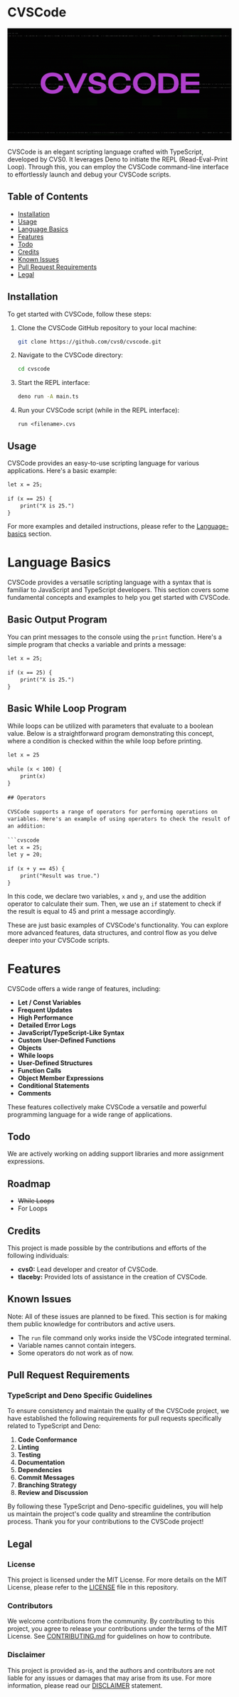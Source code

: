 # CVSCode

![Banner](images/banner.png)

CVSCode is an elegant scripting language crafted with TypeScript, developed by CVS0. It leverages Deno to initiate the REPL (Read-Eval-Print Loop). Through this, you can employ the CVSCode command-line interface to effortlessly launch and debug your CVSCode scripts.

## Table of Contents
- [Installation](#installation)
- [Usage](#usage)
- [Language Basics](#language-basics)
- [Features](#features)
- [Todo](#todo)
- [Credits](#credits)
- [Known Issues](#known-issues)
- [Pull Request Requirements](#pull-request-requirements)
- [Legal](#legal)

## Installation

To get started with CVSCode, follow these steps:

1. Clone the CVSCode GitHub repository to your local machine:

    ```bash
    git clone https://github.com/cvs0/cvscode.git
    ```

2. Navigate to the CVSCode directory:

    ```bash
    cd cvscode
    ```

3. Start the REPL interface:

    ```bash
    deno run -A main.ts
    ```

4. Run your CVSCode script (while in the REPL interface):

    ```shell
    run <filename>.cvs
    ```

## Usage

CVSCode provides an easy-to-use scripting language for various applications. Here's a basic example:

```cvscode
let x = 25;

if (x == 25) {
    print("X is 25.")
}
```

For more examples and detailed instructions, please refer to the [Language-basics](#language-basics) section.

# Language Basics

CVSCode provides a versatile scripting language with a syntax that is familiar to JavaScript and TypeScript developers. This section covers some fundamental concepts and examples to help you get started with CVSCode.

## Basic Output Program

You can print messages to the console using the `print` function. Here's a simple program that checks a variable and prints a message:

```cvscode
let x = 25;

if (x == 25) {
    print("X is 25.")
}
```

## Basic While Loop Program

While loops can be utilized with parameters that evaluate to a boolean value. Below is a straightforward program demonstrating this concept, where a condition is checked within the while loop before printing.

```cvscode
let x = 25

while (x < 100) {
    print(x)
}

## Operators

CVSCode supports a range of operators for performing operations on variables. Here's an example of using operators to check the result of an addition:

```cvscode
let x = 25;
let y = 20;

if (x + y == 45) {
    print("Result was true.")
}
```

In this code, we declare two variables, `x` and `y`, and use the addition operator to calculate their sum. Then, we use an `if` statement to check if the result is equal to 45 and print a message accordingly.

These are just basic examples of CVSCode's functionality. You can explore more advanced features, data structures, and control flow as you delve deeper into your CVSCode scripts.

# Features

CVSCode offers a wide range of features, including:

- **Let / Const Variables**
- **Frequent Updates**
- **High Performance**
- **Detailed Error Logs**
- **JavaScript/TypeScript-Like Syntax**
- **Custom User-Defined Functions**
- **Objects**
- **While loops**
- **User-Defined Structures**
- **Function Calls**
- **Object Member Expressions**
- **Conditional Statements**
- **Comments**

These features collectively make CVSCode a versatile and powerful programming language for a wide range of applications.

## Todo

We are actively working on adding support libraries and more assignment expressions.

## Roadmap

- ~~While Loops~~
- For Loops

## Credits

This project is made possible by the contributions and efforts of the following individuals:

- **cvs0:** Lead developer and creator of CVSCode.
- **tlaceby:** Provided lots of assistance in the creation of CVSCode.

## Known Issues

Note: All of these issues are planned to be fixed. This section is for making them public knowledge for contributors and active users.

- The `run` file command only works inside the VSCode integrated terminal.
- Variable names cannot contain integers.
- Some operators do not work as of now.

## Pull Request Requirements

### TypeScript and Deno Specific Guidelines

To ensure consistency and maintain the quality of the CVSCode project, we have established the following requirements for pull requests specifically related to TypeScript and Deno:

1. **Code Conformance**
2. **Linting**
3. **Testing**
4. **Documentation**
5. **Dependencies**
6. **Commit Messages**
7. **Branching Strategy**
8. **Review and Discussion**

By following these TypeScript and Deno-specific guidelines, you will help us maintain the project's code quality and streamline the contribution process. Thank you for your contributions to the CVSCode project!

## Legal

### License

This project is licensed under the MIT License. For more details on the MIT License, please refer to the [LICENSE](LICENSE) file in this repository.

### Contributors

We welcome contributions from the community. By contributing to this project, you agree to release your contributions under the terms of the MIT License. See [CONTRIBUTING.md](docs/CONTRIBUTING.md) for guidelines on how to contribute.

### Disclaimer

This project is provided as-is, and the authors and contributors are not liable for any issues or damages that may arise from its use. For more information, please read our [DISCLAIMER](docs/DISCLAIMER.md) statement.
